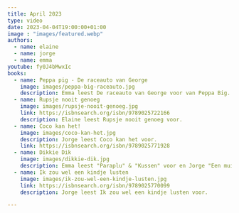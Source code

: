 ```yaml
---
title: April 2023
type: video
date: 2023-04-04T19:00:00+01:00
image : "images/featured.webp"
authors:
  - name: elaine
  - name: jorge
  - name: emma
youtube: fy0J4bMwxIc
books:
  - name: Peppa pig - De raceauto van George
    image: images/peppa-big-raceauto.jpg
    description: Emma leest De raceauto van George voor van Peppa Big.
  - name: Rupsje nooit genoeg
    image: images/rupsje-nooit-genoeg.jpg
    link: https://isbnsearch.org/isbn/9789025722166
    description: Elaine leest Rupsje nooit genoeg voor.
  - name: Coco kan het!
    image: images/coco-kan-het.jpg
    description: Jorge leest Coco kan het voor.
    link: https://isbnsearch.org/isbn/9789025771928
  - name: Dikkie Dik
    image: images/dikkie-dik.jpg
    description: Emma leest "Paraplu" & "Kussen" voor en Jorge "Een muis in de TV" van Dikkie Dik.
  - name: Ik zou wel een kindje lusten
    image: images/ik-zou-wel-een-kindje-lusten.jpg
    link: https://isbnsearch.org/isbn/9789025770099
    description: Jorge leest Ik zou wel een kindje lusten voor.

---
```


